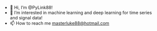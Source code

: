 - 👋 Hi, I’m @PyLink88!
- 👀 I’m interested in machine learning and deep learning for time series and signal data!
- 📫 How to reach me masterluke88@hotmail.com

<!---
PyLink88/PyLink88 is a ✨ special ✨ repository because its `README.md` (this file) appears on your GitHub profile.
You can click the Preview link to take a look at your changes.
--->
